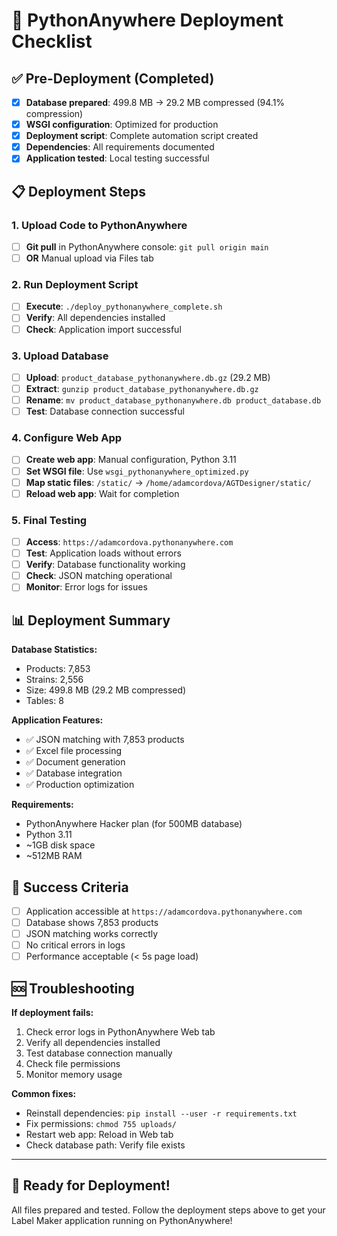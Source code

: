 # 🚀 PythonAnywhere Deployment Checklist

## ✅ Pre-Deployment (Completed)

- [x] **Database prepared**: 499.8 MB → 29.2 MB compressed (94.1% compression)
- [x] **WSGI configuration**: Optimized for production
- [x] **Deployment script**: Complete automation script created
- [x] **Dependencies**: All requirements documented
- [x] **Application tested**: Local testing successful

## 📋 Deployment Steps

### 1. Upload Code to PythonAnywhere
- [ ] **Git pull** in PythonAnywhere console: `git pull origin main`
- [ ] **OR** Manual upload via Files tab

### 2. Run Deployment Script
- [ ] **Execute**: `./deploy_pythonanywhere_complete.sh`
- [ ] **Verify**: All dependencies installed
- [ ] **Check**: Application import successful

### 3. Upload Database
- [ ] **Upload**: `product_database_pythonanywhere.db.gz` (29.2 MB)
- [ ] **Extract**: `gunzip product_database_pythonanywhere.db.gz`
- [ ] **Rename**: `mv product_database_pythonanywhere.db product_database.db`
- [ ] **Test**: Database connection successful

### 4. Configure Web App
- [ ] **Create web app**: Manual configuration, Python 3.11
- [ ] **Set WSGI file**: Use `wsgi_pythonanywhere_optimized.py`
- [ ] **Map static files**: `/static/` → `/home/adamcordova/AGTDesigner/static/`
- [ ] **Reload web app**: Wait for completion

### 5. Final Testing
- [ ] **Access**: `https://adamcordova.pythonanywhere.com`
- [ ] **Test**: Application loads without errors
- [ ] **Verify**: Database functionality working
- [ ] **Check**: JSON matching operational
- [ ] **Monitor**: Error logs for issues

## 📊 Deployment Summary

**Database Statistics:**
- Products: 7,853
- Strains: 2,556
- Size: 499.8 MB (29.2 MB compressed)
- Tables: 8

**Application Features:**
- ✅ JSON matching with 7,853 products
- ✅ Excel file processing
- ✅ Document generation
- ✅ Database integration
- ✅ Production optimization

**Requirements:**
- PythonAnywhere Hacker plan (for 500MB database)
- Python 3.11
- ~1GB disk space
- ~512MB RAM

## 🎯 Success Criteria

- [ ] Application accessible at `https://adamcordova.pythonanywhere.com`
- [ ] Database shows 7,853 products
- [ ] JSON matching works correctly
- [ ] No critical errors in logs
- [ ] Performance acceptable (< 5s page load)

## 🆘 Troubleshooting

**If deployment fails:**
1. Check error logs in PythonAnywhere Web tab
2. Verify all dependencies installed
3. Test database connection manually
4. Check file permissions
5. Monitor memory usage

**Common fixes:**
- Reinstall dependencies: `pip install --user -r requirements.txt`
- Fix permissions: `chmod 755 uploads/`
- Restart web app: Reload in Web tab
- Check database path: Verify file exists

---

## 🎉 Ready for Deployment!

All files prepared and tested. Follow the deployment steps above to get your Label Maker application running on PythonAnywhere!
